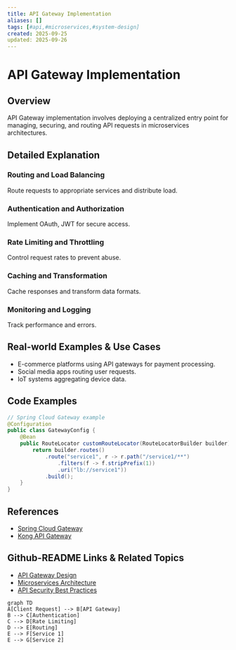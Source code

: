 ```yaml
---
title: API Gateway Implementation
aliases: []
tags: [#api,#microservices,#system-design]
created: 2025-09-25
updated: 2025-09-26
---
```


# API Gateway Implementation

## Overview

API Gateway implementation involves deploying a centralized entry point for managing, securing, and routing API requests in microservices architectures.

## Detailed Explanation

### Routing and Load Balancing

Route requests to appropriate services and distribute load.

### Authentication and Authorization

Implement OAuth, JWT for secure access.

### Rate Limiting and Throttling

Control request rates to prevent abuse.

### Caching and Transformation

Cache responses and transform data formats.

### Monitoring and Logging

Track performance and errors.

## Real-world Examples & Use Cases

- E-commerce platforms using API gateways for payment processing.
- Social media apps routing user requests.
- IoT systems aggregating device data.

## Code Examples

```java
// Spring Cloud Gateway example
@Configuration
public class GatewayConfig {
    @Bean
    public RouteLocator customRouteLocator(RouteLocatorBuilder builder) {
        return builder.routes()
            .route("service1", r -> r.path("/service1/**")
                .filters(f -> f.stripPrefix(1))
                .uri("lb://service1"))
            .build();
    }
}
```

## References

- [Spring Cloud Gateway](https://spring.io/projects/spring-cloud-gateway)
- [Kong API Gateway](https://konghq.com/kong/)

## Github-README Links & Related Topics

- [API Gateway Design](./api-gateway-design/README.md)
- [Microservices Architecture](./microservices-architecture/README.md)
- [API Security Best Practices](./api-security-best-practices/README.md)

```mermaid
graph TD
A[Client Request] --> B[API Gateway]
B --> C[Authentication]
C --> D[Rate Limiting]
D --> E[Routing]
E --> F[Service 1]
E --> G[Service 2]
```